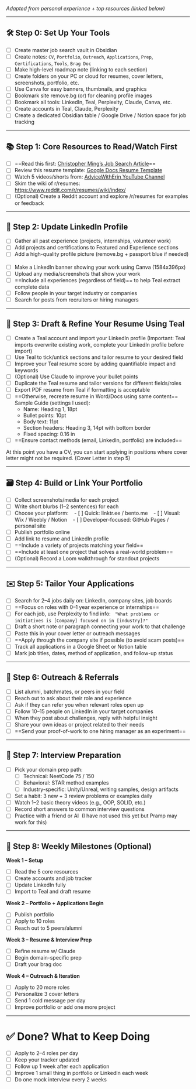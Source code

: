 _Adapted from personal experience + top resources (linked below)_  

---
## 🛠️ Step 0: Set Up Your Tools
- [ ] Create master job search vault in Obsidian
- [ ] Create notes: `CV`, `Portfolio`, `Outreach`, `Applications`, `Prep`, `Certifications`, `Tools`, `Brag Doc`
- [ ] Make high-level roadmap note (linking to each section)
- [ ] Create folders on your PC or cloud for resumes, cover letters, screenshots, portfolio, etc.  
- [ ] Use Canva for easy banners, thumbnails, and graphics  
- [ ] Bookmark site remove.bg (or) for cleaning profile images  
- [ ] Bookmark all tools: LinkedIn, Teal, Perplexity, Claude, Canva, etc.
- [ ] Create accounts in Teal, Claude, Perplexity
- [ ] Create a dedicated Obsidian table / Google Drive / Notion space for job tracking  

---
## 📚 Step 1: Core Resources to Read/Watch First  

- [ ] ==Read this first: [Christopher Ming’s Job Search Article](https://www.linkedin.com/pulse/job-market-brutal-heres-how-win-anyway-christopher-ming-onazf/)==  
- [ ] Review this resume template: [Google Docs Resume Template](https://docs.google.com/document/d/1NyBW7UxkVDvqnaNMWgudNe5ttG4Bkr8W/edit?tab=t.0)  
- [ ] Watch 5 videos/shorts from: [AdviceWithErin YouTube Channel](https://www.youtube.com/@AdviceWithErin)  
- [ ] Skim the wiki of r/resumes: https://www.reddit.com/r/resumes/wiki/index/  
- [ ] (Optional) Create a Reddit account and explore /r/resumes for examples or feedback    

---
## 👤 Step 2: Update LinkedIn Profile  
- [ ] Gather all past experience (projects, internships, volunteer work)  
- [ ] Add projects and certifications to Featured and Experience sections  
- [ ] Add a high-quality profile picture (remove.bg + passport blue if needed)  
- [ ] Make a LinkedIn banner showing your work using Canva (1584x396px)  
- [ ] Upload any media/screenshots that show your work  
- [ ] ==Include all experiences (regardless of field)== to help Teal extract complete data  
- [ ] Follow people in your target industry or companies  
- [ ] Search for posts from recruiters or hiring managers    

---
## 📃 Step 3: Draft & Refine Your Resume Using Teal  
- [ ] Create a Teal account and import your LinkedIn profile 
      (Important: Teal imports overwrite existing work, complete your LinkedIn profile before import)
- [ ] Use Teal to tick/untick sections and tailor resume to your desired field  
- [ ] Improve your Teal resume score by adding quantifiable impact and keywords  
- [ ] (Optional) Use Claude to improve your bullet points
- [ ] Duplicate the Teal resume and tailor versions for different fields/roles  
- [ ] Export PDF resume from Teal if formatting is acceptable  
- [ ] ==Otherwise, recreate resume in Word/Docs using same content==  
	Sample Guide (settings I used):
	- Name: Heading 1, 18pt  
	- Bullet points: 10pt  
	- Body text: 11pt  
	- Section headers: Heading 3, 14pt with bottom border  
	- Fixed spacing: 0.16 in  
- [ ] ==Ensure contact methods (email, LinkedIn, portfolio) are included==  

At this point you have a CV, you can start applying in positions where cover letter might not be required. (Cover Letter in step 5)

---
## 🗃️ Step 4: Build or Link Your Portfolio  
- [ ] Collect screenshots/media for each project  
- [ ] Write short blurbs (1–2 sentences) for each  
- [ ] Choose your platform:  
	 - [ ] Quick: linktr.ee / bento.me  
	 - [ ] Visual: Wix / Weebly / Notion  
	 - [ ] Developer-focused: GitHub Pages / personal site  
- [ ] Publish portfolio online  
- [ ] Add link to resume and LinkedIn profile  
- [ ] ==Include a variety of projects matching your field==  
- [ ] ==Include at least one project that solves a real-world problem==  
- [ ] (Optional) Record a Loom walkthrough for standout projects  

---
## ✉️ Step 5: Tailor Your Applications  
- [ ] Search for 2–4 jobs daily on: LinkedIn, company sites, job boards  
- [ ] ==Focus on roles with 0–1 year experience or internships==  
- [ ] For each job, use Perplexity to find info:  
	`"What problems or initiatives is [Company] focused on in [industry]?"`  
- [ ] Draft a short note or paragraph connecting your work to that challenge  
- [ ] Paste this in your cover letter or outreach messages  
- [ ] ==Apply through the company site if possible (to avoid scam posts)==  
- [ ] Track all applications in a Google Sheet or Notion table  
- [ ] Mark job titles, dates, method of application, and follow-up status  

---
## 🤝 Step 6: Outreach & Referrals  
- [ ] List alumni, batchmates, or peers in your field  
- [ ] Reach out to ask about their role and experience  
- [ ] Ask if they can refer you when relevant roles open up  
- [ ] Follow 10–15 people on LinkedIn in your target companies  
- [ ] When they post about challenges, reply with helpful insight  
- [ ] Share your own ideas or project related to their needs  
- [ ] ==Send your proof-of-work to one hiring manager as an experiment==  

---
## 🧠 Step 7: Interview Preparation  
- [ ] Pick your domain prep path:  
	- [ ] Technical: NeetCode 75 / 150  
	- [ ] Behavioral: STAR method examples  
	- [ ] Industry-specific: Unity/Unreal, writing samples, design artifacts  
- [ ] Set a habit: 3 new + 3 review problems or examples daily  
- [ ] Watch 1–2 basic theory videos (e.g., OOP, SOLID, etc.)  
- [ ] Record short answers to common interview questions  
- [ ] Practice with a friend or AI  (I have not used this yet but Pramp may work for this)

---
## 🌟 Step 8: Weekly Milestones (Optional)  

**Week 1 – Setup**  
- [ ] Read the 5 core resources  
- [ ] Create accounts and job tracker  
- [ ] Update LinkedIn fully  
- [ ] Import to Teal and draft resume  

**Week 2 – Portfolio + Applications Begin**  
- [ ] Publish portfolio  
- [ ] Apply to 10 roles  
- [ ] Reach out to 5 peers/alumni  

**Week 3 – Resume & Interview Prep**  
- [ ] Refine resume w/ Claude  
- [ ] Begin domain-specific prep  
- [ ] Draft your brag doc  

**Week 4 – Outreach & Iteration**  
- [ ] Apply to 20 more roles  
- [ ] Personalize 3 cover letters  
- [ ] Send 1 cold message per day  
- [ ] Improve portfolio or add one more project  

---
# ✅ Done? What to Keep Doing  
- [ ] Apply to 2–4 roles per day  
- [ ] Keep your tracker updated  
- [ ] Follow up 1 week after each application  
- [ ] Improve 1 small thing in portfolio or LinkedIn each week  
- [ ] Do one mock interview every 2 weeks